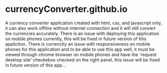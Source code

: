 # currencyConverter.github.io
A currency converter application created with html, css, and javascript only, it can also work offline without internet connection and it will still convert the currencies accurately.
There is an issue with deploying this application on mobile phones currently, this will be fixed in future version of this appliction.
There is currenctly an issue with responsiveness on mobile phones for this application and to be able to use this app well, it must be viewed through chrome browser on mobile phones and have the 'request desktop site' checkebox checked on the right panel, this issue will be fixed in future version of this app...
